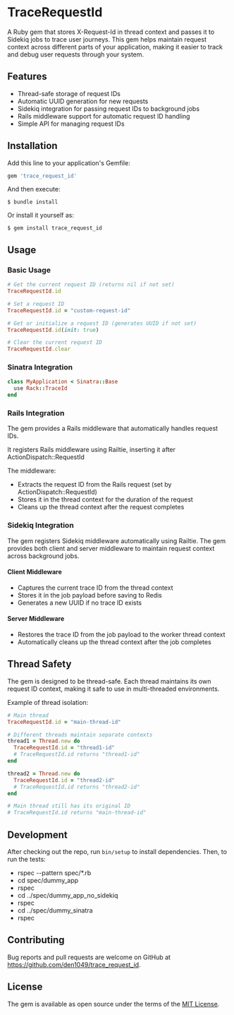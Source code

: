 # TraceRequestId

A Ruby gem that stores X-Request-Id in thread context and passes it to Sidekiq jobs to trace user journeys.
This gem helps maintain request context across different parts of your application, making it easier to track
and debug user requests through your system.

## Features

- Thread-safe storage of request IDs
- Automatic UUID generation for new requests
- Sidekiq integration for passing request IDs to background jobs
- Rails middleware support for automatic request ID handling
- Simple API for managing request IDs

## Installation

Add this line to your application's Gemfile:

```ruby
gem 'trace_request_id'
```

And then execute:

    $ bundle install

Or install it yourself as:

    $ gem install trace_request_id

## Usage

### Basic Usage

```ruby
# Get the current request ID (returns nil if not set)
TraceRequestId.id

# Set a request ID
TraceRequestId.id = "custom-request-id"

# Get or initialize a request ID (generates UUID if not set)
TraceRequestId.id(init: true)

# Clear the current request ID
TraceRequestId.clear
```

### Sinatra Integration

```ruby
class MyApplication < Sinatra::Base
  use Rack::TraceId
end
```

### Rails Integration

The gem provides a Rails middleware that automatically handles request IDs.

It registers Rails middleware using Railtie, inserting it after ActionDispatch::RequestId

The middleware:
- Extracts the request ID from the Rails request (set by ActionDispatch::RequestId)
- Stores it in the thread context for the duration of the request
- Cleans up the thread context after the request completes

### Sidekiq Integration

The gem registers Sidekiq middleware automatically using Railtie.
The gem provides both client and server middleware to maintain request context across background jobs.

#### Client Middleware

- Captures the current trace ID from the thread context
- Stores it in the job payload before saving to Redis
- Generates a new UUID if no trace ID exists

#### Server Middleware

- Restores the trace ID from the job payload to the worker thread context
- Automatically cleans up the thread context after the job completes

## Thread Safety

The gem is designed to be thread-safe. Each thread maintains its own request ID context, making it safe to use in multi-threaded environments.

Example of thread isolation:

```ruby
# Main thread
TraceRequestId.id = "main-thread-id"

# Different threads maintain separate contexts
thread1 = Thread.new do
  TraceRequestId.id = "thread1-id"
  # TraceRequestId.id returns "thread1-id"
end

thread2 = Thread.new do
  TraceRequestId.id = "thread2-id"
  # TraceRequestId.id returns "thread2-id"
end

# Main thread still has its original ID
# TraceRequestId.id returns "main-thread-id"
```

## Development

After checking out the repo, run `bin/setup` to install dependencies.
Then, to run the tests:
- rspec --pattern spec/*.rb
- cd spec/dummy_app
- rspec
- cd ../spec/dummy_app_no_sidekiq
- rspec
- cd ../spec/dummy_sinatra
- rspec

## Contributing

Bug reports and pull requests are welcome on GitHub at https://github.com/den1049/trace_request_id.

## License

The gem is available as open source under the terms of the [MIT License](https://opensource.org/licenses/MIT). 
